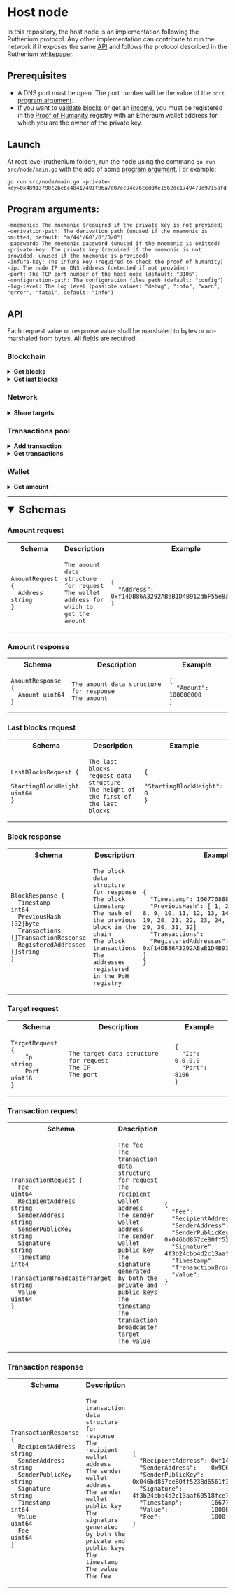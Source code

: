 # Host node
In this repository, the host node is an implementation following the Ruthenium protocol. Any other implementation can contribute to run the network if it exposes the same [API](#api) and follows the protocol described in the Ruthenium [whitepaper](https://github.com/my-cloud/ruthenium/wiki/Whitepaper).

## Prerequisites
* A DNS port must be open. The port number will be the value of the `port` [program argument](#program-arguments).
* If you want to [validate](https://github.com/my-cloud/ruthenium/wiki/Whitepaper#validation) [blocks](https://github.com/my-cloud/ruthenium/wiki/Whitepaper#block) or get an [income](https://github.com/my-cloud/ruthenium/wiki/Whitepaper#income), you must be registered in the [Proof of Humanity](https://github.com/my-cloud/ruthenium/wiki/Whitepaper#proof-of-humanity) registry with an Ethereum wallet address for which you are the owner of the private key.

## Launch
At root level (ruthenium folder), run the node using the command `go run src/node/main.go` with the add of some [program argument](#program-arguments). For example:
```
go run src/node/main.go -private-key=0x48913790c2bebc48417491f96a7e07ec94c76ccd0fe1562dc1749479d9715afd
```

## Program arguments:
```
-mnemonic: The mnemonic (required if the private key is not provided)
-derivation-path: The derivation path (unused if the mnemonic is omitted, default: "m/44'/60'/0'/0/0")
-password: The mnemonic password (unused if the mnemonic is omitted)
-private-key: The private key (required if the mnemonic is not provided, unused if the mnemonic is provided)
-infura-key: The infura key (required to check the proof of humanity)
-ip: The node IP or DNS address (detected if not provided)
-port: The TCP port number of the host node (default: "8106")
-configuration-path: The configuration files path (default: "config")
-log-level: The log level (possible values: "debug", "info", "warn", "error", "fatal", default: "info")
```
  
## API
Each request value or response value shall be marshaled to bytes or un-marshaled from bytes. All fields are required.

### Blockchain
<details>
<summary><b>Get blocks</b></summary>

*Description*: Get all the blocks.
  * **request value:** `GET BLOCKS`  
  * **response value:** Array of [block responses](#block-response)
</details>
<details>
<summary><b>Get last blocks</b></summary>

*Description*: Get the last blocks starting from the given index.
  * **request value:** [last blocks request](#last-blocks-request)
  * **response value:** Array of [block responses](#block-response)
</details>

### Network
<details>
<summary><b>Share targets</b></summary>

*Description:* Share known validator node targets (IP and port).
* **request value:** Array of [target requests](#target-request)  
* **response value:** no response
</details>

### Transactions pool
<details>
<summary><b>Add transaction</b></summary>

*Description:* Add a transaction to the transactions pool.
* **request value:** [TransactionRequest](#transaction-request)  
* **response value:** *none*
</details>
<details>
<summary><b>Get transactions</b></summary>

*Description:* Get all the transactions of the current transactions pool.
* **request value:** `GET TRANSACTIONS`  
* **response value:** Array of [transaction responses](#transaction-response)
</details>

### Wallet
<details>
<summary><b>Get amount</b></summary>

*Description:* Get the amount for the given wallet address.
* **request value:** [Amount request](#amount-request)  
* **response value:** [Amount response](#amount-response)
</details>

---
<details open>
<summary style="font-size:24px"><b>Schemas</b></summary>

### Amount request
<table>
<th>
Schema
</th>
<th>
Description
</th>
<th>
Example
</th>
<tr>
<td>

```
AmountRequest {
  Address string
}
```
</td>
<td>

```
The amount data structure for request
The wallet address for which to get the amount

```
</td>
<td>

```
{
  "Address": 0xf14DB86A3292ABaB1D4B912dbF55e8abc112593a
}
```
</td>
</tr>
</table>

### Amount response
<table>
<th>
Schema
</th>
<th>
Description
</th>
<th>
Example
</th>
<tr>
<td>

```
AmountResponse {
  Amount uint64
}
```
</td>
<td>

```
The amount data structure for response
The amount

```
</td>
<td>

```
{
  "Amount": 100000000
}
```
</td>
</tr>
</table>

### Last blocks request
<table>
<th>
Schema
</th>
<th>
Description
</th>
<th>
Example
</th>
<tr>
<td>

```
LastBlocksRequest {
  StartingBlockHeight uint64
}
```
</td>
<td>

```
The last blocks request data structure
The height of the first of the last blocks

```
</td>
<td>

```
{
  "StartingBlockHeight": 0
}
```
</td>
</tr>
</table>

### Block response
<table>
<th>
Schema
</th>
<th>
Description
</th>
<th>
Example
</th>
<tr>
<td>

```
BlockResponse {
  Timestamp           int64
  PreviousHash        [32]byte
  Transactions        []TransactionResponse
  RegisteredAddresses []string
}
```
</td>
<td>

```
The block data structure for response
The block timestamp
The hash of the previous block in the chain
The block transactions
The addresses registered in the PoH registry

```
</td>
<td>

```
{
  "Timestamp": 1667768884780639700
  "PreviousHash": [ 1, 2, 3, 4, 5, 6, 7, 8, 9, 10, 11, 12, 13, 14, 15, 16, 17, 18, 19, 20, 21, 22, 23, 24, 25, 26, 27, 28, 29, 30, 31, 32]
  "Transactions":        []
  "RegisteredAddresses": [ 0xf14DB86A3292ABaB1D4B912dbF55e8abc112593a ]
}
```
</td>
</tr>
</table>

### Target request
<table>
<th>
Schema
</th>
<th>
Description
</th>
<th>
Example
</th>
<tr>
<td>

```
TargetRequest {
    Ip   string
    Port uint16
}
```
</td>
<td>

```
The target data structure for request
The IP
The port

```
</td>
<td>

```
{
  "Ip":   0.0.0.0
  "Port": 8106
}
```
</td>
</tr>
</table>

### Transaction request

<table>
<th>
Schema
</th>
<th>
Description
</th>
<th>
Example
</th>
<tr>
<td>

```
TransactionRequest {
  Fee                          uint64
  RecipientAddress             string
  SenderAddress                string
  SenderPublicKey              string
  Signature                    string
  Timestamp                    int64
  TransactionBroadcasterTarget string
  Value                        uint64
}
```
</td>
<td>

```
The fee
The transaction data structure for request
The recipient wallet address
The sender wallet address
The sender wallet public key
The signature generated by both the private and public keys
The timestamp
The transaction broadcaster target
The value

```
</td>
<td>

```
{
  "Fee":                          1000
  "RecipientAddress":             0xf14DB86A3292ABaB1D4B912dbF55e8abc112593a
  "SenderAddress":                0x9C69443c3Ec0D660e257934ffc1754EB9aD039CB
  "SenderPublicKey":              0x046bd857ce80ff5238d6561f3a775802453c570b6ea2cbf93a35a8a6542b2edbe5f625f9e3fbd2a5df62adebc27391332a265fb94340fb11b69cf569605a5df782
  "Signature":                    4f3b24cbb4d2c13aaf60518fce70409fd29e1668db1c2109c0eac58427c203df59788bade6d5f3eb9df161b4ed3de451bac64f4c54e74578d69caf8cd401a38f
  "Timestamp":                    1667768884780639700
  "TransactionBroadcasterTarget": 0.0.0.0:0000
  "Value":                        100000000
}
```
</td>
</tr>
</table>

### Transaction response

<table>
<th>
Schema
</th>
<th>
Description
</th>
<th>
Example
</th>
<tr>
<td>

```
TransactionResponse {
  RecipientAddress string
  SenderAddress    string
  SenderPublicKey  string
  Signature        string
  Timestamp        int64
  Value            uint64
  Fee              uint64
}
```
</td>
<td>

```
The transaction data structure for response
The recipient wallet address
The sender wallet address
The sender wallet public key
The signature generated by both the private and public keys
The timestamp
The value
The fee

```
</td>
<td>

```
{
  "RecipientAddress": 0xf14DB86A3292ABaB1D4B912dbF55e8abc112593a
  "SenderAddress":    0x9C69443c3Ec0D660e257934ffc1754EB9aD039CB
  "SenderPublicKey":  0x046bd857ce80ff5238d6561f3a775802453c570b6ea2cbf93a35a8a6542b2edbe5f625f9e3fbd2a5df62adebc27391332a265fb94340fb11b69cf569605a5df782
  "Signature":        4f3b24cbb4d2c13aaf60518fce70409fd29e1668db1c2109c0eac58427c203df59788bade6d5f3eb9df161b4ed3de451bac64f4c54e74578d69caf8cd401a38f
  "Timestamp":        1667768884780639700
  "Value":            100000000
  "Fee":              1000
}
```
</td>
</tr>
</table>
</details>

[1]: https://go.dev/blog/gob "Gobs official documentation"
